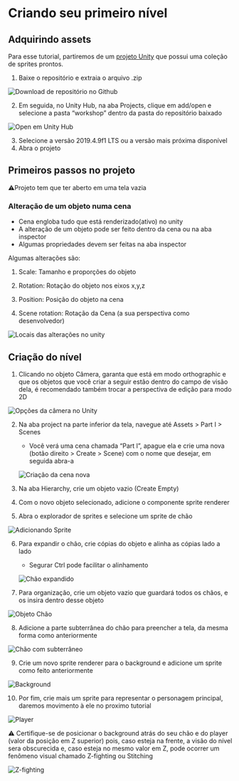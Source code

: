 # Criando seu primeiro nível

## Adquirindo assets
Para esse tutorial, partiremos de um [projeto Unity](https://github.com/Duerno/unity-for-women-at-unb) que possui uma coleção de sprites prontos.

1. Baixe o repositório e extraia o arquivo .zip

![Download de repositório no Github](../assets/workshop/primeiro_nivel/repodownl.png)

2. Em seguida, no Unity Hub, na aba Projects, clique em add/open e selecione a pasta “workshop” dentro da pasta do repositório baixado

![Open em Unity Hub](../assets/workshop/primeiro_nivel/openproj.png)

3. Selecione a versão 2019.4.9f1 LTS ou a versão mais próxima disponível
4. Abra o projeto

## Primeiros passos no projeto

⚠Projeto tem que ter aberto em uma tela vazia


### Alteração de um objeto numa cena

- Cena engloba tudo que está renderizado(ativo) no unity
- A alteração de um objeto pode ser feito dentro da cena ou na aba inspector 
- Algumas propriedades devem ser feitas na aba inspector  

Algumas alterações são:
1. Scale: Tamanho e proporções do objeto

2. Rotation: Rotação do objeto nos eixos x,y,z

3. Position: Posição do objeto na cena

4. Scene rotation: Rotação da Cena (a sua perspectiva como desenvolvedor)

![Locais das alterações no unity](../assets/workshop/primeiro_nivel/Object_shenags.png)


## Criação do nível

1. Clicando no objeto Câmera, garanta que está em modo orthographic e que os objetos que você criar a seguir estão dentro do campo de visão dela, é recomendado também trocar a perspectiva de edição para modo 2D

![Opções da câmera no Unity](../assets/workshop/primeiro_nivel/camerasett.png)

2. Na aba project na parte inferior da tela, navegue até Assets > Part I > Scenes
   - Você verá uma cena chamada “Part I”, apague ela e crie uma nova (botão direito > Create > Scene) com o nome que desejar, em seguida abra-a

   ![Criação da cena nova](../assets/workshop/primeiro_nivel/createscene.png)
  
3. Na aba Hierarchy, crie um objeto vazio (Create Empty)

4. Com o novo objeto selecionado, adicione o componente sprite renderer

5. Abra o explorador de sprites e selecione um sprite de chão

![Adicionando Sprite](../assets/workshop/primeiro_nivel/addsprite.png)

6. Para expandir o chão, crie cópias do objeto e alinha as cópias lado a lado
   - Segurar Ctrl pode facilitar o alinhamento

   ![Chão expandido](../assets/workshop/primeiro_nivel/dafloo.png)

7. Para organização, crie um objeto vazio que guardará todos os chãos, e os insira dentro desse objeto

![Objeto Chão](../assets/workshop/primeiro_nivel/organized.png)

8. Adicione a parte subterrânea do chão para preencher a tela, da mesma forma como anteriormente

![Chão com subterrâneo](../assets/workshop/primeiro_nivel/undergr.png)


9. Crie um novo sprite renderer para o background e adicione um sprite como feito anteriormente

![Background](../assets/workshop/primeiro_nivel/background.png)

10. Por fim, crie mais um sprite para representar o personagem principal, daremos movimento à ele no proximo tutorial

![Player](../assets/workshop/primeiro_nivel/bgwithplayer.png)

⚠ Certifique-se de posicionar o background atrás do seu chão e do player (valor da posição em Z superior) pois, caso esteja na frente, a visão do nível sera obscurecida e, caso esteja no mesmo valor em Z, pode ocorrer um fenômeno visual chamado Z-fighting ou Stitching

![Z-fighting](../assets/workshop/primeiro_nivel/Z_fighting-1915736467.gif)
